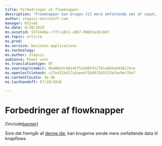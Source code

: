 ```yaml
---
title: Forbedringer af flowknapper
description: "Flowknapper kan bruges til mere omfattende sæt af input, f.eks. talfelter eller afkrydsningsfelter."
author: stepsic-microsoft-com
manager: KVivek
ms.date: 8/10/2018
ms.assetid: 537e446a-cf73-e811-a967-000d3a18c047
ms.topic: article
ms.prod: 
ms.service: business-applications
ms.technology: 
ms.author: stepsic
audience: Power user
ms.translationtype: HT
ms.sourcegitcommit: 0b40bb3c98145f5a260f412701a884a5936174ce
ms.openlocfilehash: c17e422b417a1aeebf2b8915b5f23afaa9ec7ba7
ms.contentlocale: da-dk
ms.lasthandoff: 07/18/2018

---
```

# <a name="flow-button-enhancements"></a>Forbedringer af flowknapper


[!include[banner](../../includes/banner.md)]

Som det fremgår af [denne ide](https://powerusers.microsoft.com/t5/Flow-Ideas/Create-multiple-input-types-for-buttons/idi-p/33695), kan brugerne sende mere omfattende data til knapflows.

